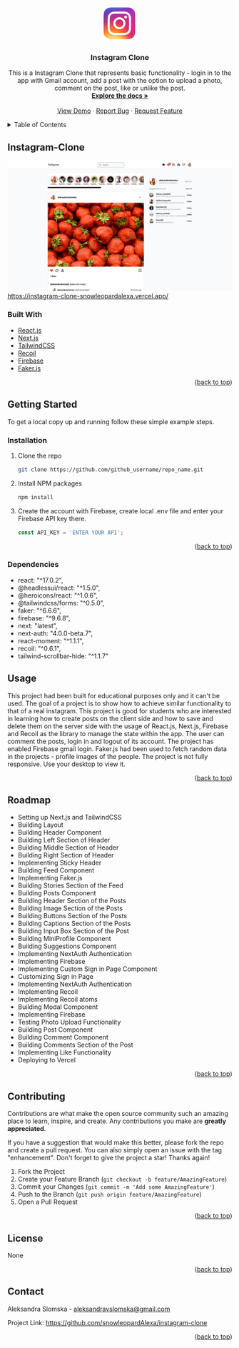 <div id="top"></div>
<!-- PROJECT SHIELDS -->

<!-- PROJECT LOGO -->
<br />
<div align="center">
  <a href="https://github.com/snowleopardAlexa/instagram-clone">
    <img src="/public/instagram-logo.png" alt="Logo" width="80" height="80">
  </a>

<h3 align="center">Instagram Clone</h3>

  <p align="center">
    This is a Instagram Clone that represents basic functionality - login in to the app with Gmail account, add a post with the option to upload a photo, comment on the post, like or unlike the post. 
    <br />
    <a href="https://github.com/snowleopardAlexa/instagram-clone"><strong>Explore the docs »</strong></a>
    <br />
    <br />
    <a href="https://instagram-clone-5ef14.web.app">View Demo</a>
    ·
    <a href="https://github.com/snowleopardAlexa/instagram-clone/issues">Report Bug</a>
    ·
    <a href="https://github.com/snowleopardAlexa/instagram-clone/issues">Request Feature</a>
  </p>
</div>



<!-- TABLE OF CONTENTS -->
<details>
  <summary>Table of Contents</summary>
  <ol>
    <li>
      <a href="#about-the-project">About The Project</a>
      <ul>
        <li><a href="#built-with">Built With</a></li>
      </ul>
    </li>
    <li>
      <a href="#getting-started">Getting Started</a>
      <ul>
        <li><a href="#installation">Installation</a></li>
        <li><a href="#dependencies">Dependencies</a></li>
      </ul>
    </li>
    <li><a href="#usage">Usage</a></li>
    <li><a href="#roadmap">Roadmap</a></li>
    <li><a href="#contributing">Contributing</a></li>
    <li><a href="#license">License</a></li>
    <li><a href="#contact">Contact</a></li>
    <li><a href="#acknowledgments">Acknowledgments</a></li>
  </ol>
</details>


<!-- ABOUT THE PROJECT -->
## Instagram-Clone

![Alt text](/public/instagram-clone.png?raw=true "Instagram Clone") https://instagram-clone-snowleopardalexa.vercel.app/

### Built With

* [React.js](https://reactjs.org/)
* [Next.js](https://nextjs.org/)
* [TailwindCSS](https://tailwindcss.com/)
* [Recoil](https://recoiljs.org/)
* [Firebase](https://firebase.google.com)
* [Faker.js](https://www.npmjs.com/package/@faker-js/faker)


<p align="right">(<a href="#top">back to top</a>)</p>


<!-- GETTING STARTED -->
## Getting Started

To get a local copy up and running follow these simple example steps.

### Installation

1. Clone the repo
   ```sh
   git clone https://github.com/github_username/repo_name.git
   ```
2. Install NPM packages
   ```sh
   npm install
   ```
3. Create the account with Firebase, create local .env file and enter your Firebase API key there.
   ```js
   const API_KEY = 'ENTER YOUR API';
   ```

<p align="right">(<a href="#top">back to top</a>)</p>

### Dependencies

* react: "^17.0.2",
* @headlessui/react: "^1.5.0",
* @heroicons/react: "^1.0.6",
* @tailwindcss/forms: "^0.5.0",
* faker: "^6.6.6",
* firebase: "^9.6.8",
* next: "latest",
* next-auth: "4.0.0-beta.7",
* react-moment: "^1.1.1",
* recoil: "^0.6.1",
* tailwind-scrollbar-hide: "^1.1.7"

<!-- USAGE EXAMPLES -->
## Usage

This project had been built for educational purposes only and it can't be used. The goal of a project is to show how to achieve similar functionality to that of a real instagram. This project is good for students who are interested in learning how to create posts on the client side and how to save and delete them on the server side with the usage of React.js, Next.js, Firebase and Recoil as the library to manage the state within the app. The user can comment the posts, login in and logout of its account. The project has enabled Firebase gmail login. Faker.js had been used to fetch random data in the projects - profile images of the people. The project is not fully responsive. Use your desktop to view it. 

<p align="right">(<a href="#top">back to top</a>)</p>


<!-- ROADMAP -->
## Roadmap

- Setting up Next.js and TailwindCSS
- Building Layout 
- Building Header Component
- Building Left Section of Header 
- Building Middle Section of Header 
- Building Right Section of Header 
- Implementing Sticky Header
- Building Feed Component
- Implementing Faker.js
- Building Stories Section of the Feed
- Building Posts Component
- Building Header Section of the Posts
- Building Image Section of the Posts
- Building Buttons Section of the Posts
- Building Captions Section of the Posts
- Building Input Box Section of the Post
- Building MiniProfile Component
- Building Suggestions Component
- Implementing NextAuth Authentication
- Implementing Firebase
- Implementing Custom Sign in Page Component
- Customizing Sign in Page
- Implementing NextAuth Authentication
- Implementing Recoil
- Implementing Recoil atoms
- Building Modal Component
- Implementing Firebase
- Testing Photo Upload Functionality 
- Building Post Component
- Building Comment Component
- Building Comments Section of the Post
- Implementing Like Functionality
- Deploying to Vercel 

<p align="right">(<a href="#top">back to top</a>)</p>


<!-- CONTRIBUTING -->
## Contributing

Contributions are what make the open source community such an amazing place to learn, inspire, and create. Any contributions you make are **greatly appreciated**.

If you have a suggestion that would make this better, please fork the repo and create a pull request. You can also simply open an issue with the tag "enhancement".
Don't forget to give the project a star! Thanks again!

1. Fork the Project
2. Create your Feature Branch (`git checkout -b feature/AmazingFeature`)
3. Commit your Changes (`git commit -m 'Add some AmazingFeature'`)
4. Push to the Branch (`git push origin feature/AmazingFeature`)
5. Open a Pull Request

<p align="right">(<a href="#top">back to top</a>)</p>


<!-- LICENSE -->
## License

None

<p align="right">(<a href="#top">back to top</a>)</p>


<!-- CONTACT -->
## Contact

Aleksandra Slomska - aleksandravslomska@gmail.com

Project Link: https://github.com/snowleopardAlexa/instagram-clone

<p align="right">(<a href="#top">back to top</a>)</p>



<!-- MARKDOWN LINKS & IMAGES -->
<!-- https://www.markdownguide.org/basic-syntax/#reference-style-links -->
[contributors-shield]: https://img.shields.io/github/contributors/snowleopardAlexa/medium-clone.svg?style=for-the-badge
[contributors-url]: https://github.com/github_username/repo_name/graphs/contributors
[forks-shield]: https://img.shields.io/github/forks/github_username/repo_name.svg?style=for-the-badge
[forks-url]: https://github.com/github_username/repo_name/network/members
[stars-shield]: https://img.shields.io/github/stars/github_username/repo_name.svg?style=for-the-badge
[stars-url]: https://github.com/github_username/repo_name/stargazers
[issues-shield]: https://img.shields.io/github/issues/github_username/repo_name.svg?style=for-the-badge
[issues-url]: https://github.com/github_username/repo_name/issues
[license-shield]: https://img.shields.io/github/license/github_username/repo_name.svg?style=for-the-badge
[license-url]: https://github.com/github_username/repo_name/blob/master/LICENSE.txt
[linkedin-shield]: https://img.shields.io/badge/-LinkedIn-black.svg?style=for-the-badge&logo=linkedin&colorB=555
[linkedin-url]: https://linkedin.com/in/linkedin_username
[product-screenshot]: images/screenshot.png
